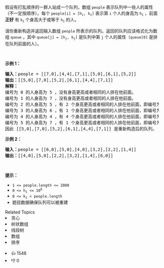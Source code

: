 <p>假设有打乱顺序的一群人站成一个队列，数组 <code>people</code> 表示队列中一些人的属性（不一定按顺序）。每个 <code>people[i] = [h<sub>i</sub>, k<sub>i</sub>]</code> 表示第 <code>i</code> 个人的身高为 <code>h<sub>i</sub></code> ，前面 <strong>正好</strong> 有 <code>k<sub>i</sub></code><sub> </sub>个身高大于或等于 <code>h<sub>i</sub></code> 的人。</p>

<p>请你重新构造并返回输入数组 <code>people</code> 所表示的队列。返回的队列应该格式化为数组 <code>queue</code> ，其中 <code>queue[j] = [h<sub>j</sub>, k<sub>j</sub>]</code> 是队列中第 <code>j</code> 个人的属性（<code>queue[0]</code> 是排在队列前面的人）。</p>

<p> </p>

<ul>
</ul>

<p><strong>示例 1：</strong></p>

<pre>
<strong>输入：</strong>people = [[7,0],[4,4],[7,1],[5,0],[6,1],[5,2]]
<strong>输出：</strong>[[5,0],[7,0],[5,2],[6,1],[4,4],[7,1]]
<strong>解释：</strong>
编号为 0 的人身高为 5 ，没有身高更高或者相同的人排在他前面。
编号为 1 的人身高为 7 ，没有身高更高或者相同的人排在他前面。
编号为 2 的人身高为 5 ，有 2 个身高更高或者相同的人排在他前面，即编号为 0 和 1 的人。
编号为 3 的人身高为 6 ，有 1 个身高更高或者相同的人排在他前面，即编号为 1 的人。
编号为 4 的人身高为 4 ，有 4 个身高更高或者相同的人排在他前面，即编号为 0、1、2、3 的人。
编号为 5 的人身高为 7 ，有 1 个身高更高或者相同的人排在他前面，即编号为 1 的人。
因此 [[5,0],[7,0],[5,2],[6,1],[4,4],[7,1]] 是重新构造后的队列。
</pre>

<p><strong>示例 2：</strong></p>

<pre>
<strong>输入：</strong>people = [[6,0],[5,0],[4,0],[3,2],[2,2],[1,4]]
<strong>输出：</strong>[[4,0],[5,0],[2,2],[3,2],[1,4],[6,0]]
</pre>

<p> </p>

<p><strong>提示：</strong></p>

<ul>
	<li><code>1 <= people.length <= 2000</code></li>
	<li><code>0 <= h<sub>i</sub> <= 10<sup>6</sup></code></li>
	<li><code>0 <= k<sub>i</sub> < people.length</code></li>
	<li>题目数据确保队列可以被重建</li>
</ul>
<div><div>Related Topics</div><div><li>贪心</li><li>树状数组</li><li>线段树</li><li>数组</li><li>排序</li></div></div><br><div><li>👍 1548</li><li>👎 0</li></div>